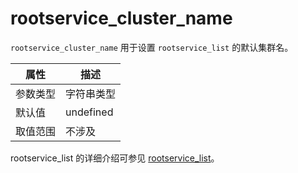 # rootservice_cluster_name

`rootservice_cluster_name` 用于设置 `rootservice_list` 的默认集群名。

|  属性    | 描述     |
|----------|---------|
| 参数类型 |   字符串类型      |
| 默认值   | undefined     |
| 取值范围 | 不涉及  |

rootservice_list 的详细介绍可参见 [rootservice_list](2030.rootservice_list.md)。
